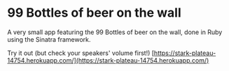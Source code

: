 # 99 Bottles of beer on the wall

A very small app featuring the 99 Bottles of beer on the wall, done in Ruby using the Sinatra framework.

Try it out (but check your speakers' volume first!)
[https://stark-plateau-14754.herokuapp.com/](https://stark-plateau-14754.herokuapp.com/)